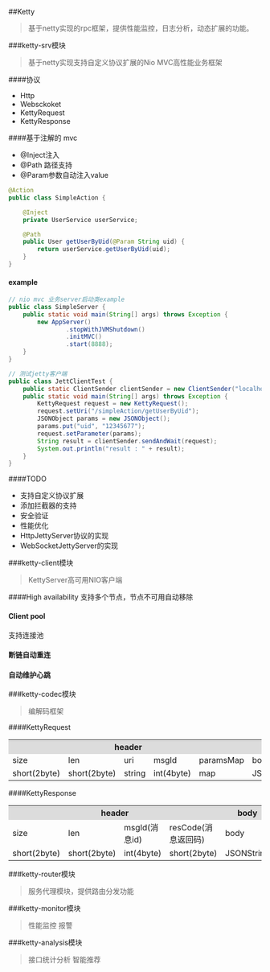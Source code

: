 ##Ketty
>基于netty实现的rpc框架，提供性能监控，日志分析，动态扩展的功能。

###ketty-srv模块
>基于netty实现支持自定义协议扩展的Nio MVC高性能业务框架

####协议
- Http
- Websckoket
- KettyRequest
- KettyResponse



####基于注解的 mvc

- @Inject注入
- @Path 路径支持
- @Param参数自动注入value

``` java
@Action
public class SimpleAction {

    @Inject
    private UserService userService;

    @Path
    public User getUserByUid(@Param String uid) {
        return userService.getUserByUid(uid);
    }
}


```
#### example
``` java
// nio mvc 业务server启动类example
public class SimpleServer {
    public static void main(String[] args) throws Exception {
        new AppServer()
                .stopWithJVMShutdown()
                .initMVC()
                .start(8888);
    }
}

// 测试jetty客户端
public class JettClientTest {
	public static ClientSender clientSender = new ClientSender("localhost", 8888);
	public static void main(String[] args) throws Exception {
		KettyRequest request = new KettyRequest();
		request.setUri("/simpleAction/getUserByUid");
		JSONObject params = new JSONObject();
		params.put("uid", "12345677");
		request.setParameter(params);
		String result = clientSender.sendAndWait(request);
		System.out.println("result : " + result);
	}
}
```
####TODO 

- 支持自定义协议扩展
- 添加拦截器的支持
- 安全验证
- 性能优化
- HttpJettyServer协议的实现
- WebSocketJettyServer的实现

###ketty-client模块
>KettyServer高可用NIO客户端

####High availability
支持多个节点，节点不可用自动移除

#### Client pool
支持连接池

#### 断链自动重连

#### 自动维护心跳

###ketty-codec模块
>编解码框架

####KettyRequest

<table>
<tr bgcolor="#DCDCDC">
	<th colspan="5" width="50%">header</th>
	<th>body</th>
</tr>
<tr>	
	<td>size</td>
	<td>len</td>
	<td>uri</td>
	<td>msgId</td>
	<td>paramsMap</td>
	<td>body</td>
</tr>
<tr>	
	<td>short(2byte)</td>
	<td>short(2byte)</td>
	<td>string</td>
	<td>int(4byte)</td>
	<td>map</td>
	<td>JSONString</td>
</tr>
</table>

####KettyResponse

<table>
<tr bgcolor="#DCDCDC">
	<th colspan="4" width="50%">header</th>
	<th>body</th>
</tr>
<tr>	
	<td>size</td>
	<td>len</td>
	<td>msgId(消息id)</td>
	<td>resCode(消息返回码)</td>
	<td>body</td>
</tr>
<tr>	
	<td>short(2byte)</td>
	<td>short(2byte)</td>
	<td>int(4byte)</td>
	<td>short(2byte)</td>
	<td>JSONString</td>
</tr>
</table>

###ketty-router模块
>服务代理模块，提供路由分发功能

###ketty-monitor模块
>性能监控
>报警

###ketty-analysis模块
>接口统计分析
>智能推荐



